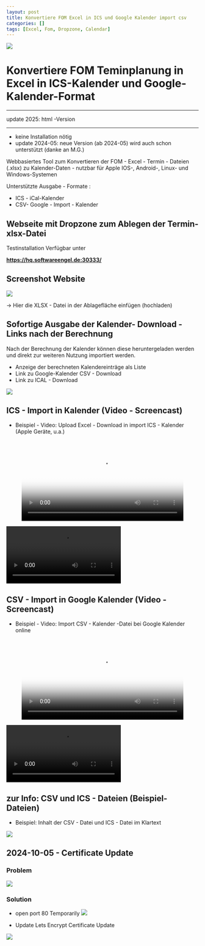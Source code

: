 ```yaml
---
layout: post
title: Konvertiere FOM Excel in ICS und Google Kalender import csv
categories: []
tags: [Excel, Fom, Dropzone, Calendar]
---
```

![](../pics/2024-03-15-fom-excel-termin-dropzone-ics_image_1.png)
# Konvertiere FOM Teminplanung in Excel in ICS-Kalender und Google-Kalender-Format 

----

update 2025: html -Version

---



- keine Installation nötig 
- update 2024-05: neue Version (ab 2024-05) wird auch schon unterstützt (danke an M.G.)  

Webbasiertes Tool zum Konvertieren der FOM - Excel - Termin - Dateien (.xlsx) zu Kalender-Daten - nutzbar für Apple IOS-, Android-, Linux- und Windows-Systemen

Unterstützte Ausgabe - Formate :
- ICS - iCal-Kalender 
- CSV- Google - Import - Kalender 

## Webseite mit Dropzone zum Ablegen der Termin-xlsx-Datei

Testinstallation Verfügbar unter 

**<https://hq.softwareengel.de:30333/>**

## Screenshot Website 

![](../pics/2024-03-15-fom-excel-termin-dropzone-ics_image_2.png)

-> Hier die XLSX - Datei in der Ablagefläche einfügen (hochladen)

## Sofortige Ausgabe der Kalender- Download - Links nach der Berechnung 

Nach der Berechnung der Kalender können diese heruntergeladen werden und direkt zur weiteren Nutzung importiert werden.
- Anzeige der berechneten Kalendereinträge als Liste 
- Link zu Google-Kalender CSV - Download 
- Link zu ICAL - Download 

![](../pics/2024-03-15-fom-excel-termin-dropzone-ics_image_3.png)


## ICS - Import in Kalender (Video - Screencast) 

- Beispiel - Video: Upload Excel - Download in import ICS - Kalender (Apple Geräte, u.a.)
<figure class="video_container">
  <video width="100%"  controls="true" allowfullscreen="true" autoplay poster="/pics/2024-03-15-fom-excel-termin-dropzone-ics_video_1.mp4">
    <source src="/pics/2024-03-15-fom-excel-termin-dropzone-ics_video_1.mp4" type="video/mp4">
  </video>
</figure>

![](../pics/2024-03-15-fom-excel-termin-dropzone-ics_video_1.mp4)

## CSV - Import in Google Kalender (Video - Screencast) 

- Beispiel - Video:  Import CSV - Kalender -Datei bei Google Kalender online 

<figure class="video_container">
  <video width="100%"  controls="true" allowfullscreen="true" autoplay poster="/pics/2024-03-15-fom-excel-termin-dropzone-ics_video_2.mp4">
    <source src="/pics/2024-03-15-fom-excel-termin-dropzone-ics_video_2.mp4" type="video/mp4">
  </video>
</figure>

![](../pics/2024-03-15-fom-excel-termin-dropzone-ics_video_2.mp4)


## zur Info: CSV und ICS - Dateien (Beispiel-Dateien)

- Beispiel: Inhalt der CSV - Datei und ICS - Datei im Klartext 

![](../pics/2024-03-15-fom-excel-termin-dropzone-ics_image_4.png)



## 2024-10-05 - Certificate Update 

### Problem 

![](../pics/image/2024-03-15-fom-excel-termin-dropzone-ics-1728118590440.jpeg)

### Solution 

- open port 80 Temporarily 
![](../pics/image/2024-03-15-fom-excel-termin-dropzone-ics-1728118715722.jpeg)


- Update Lets Encrypt Certificate Update  

![](../pics/image/2024-03-15-fom-excel-termin-dropzone-ics-1728118641198.jpeg)
